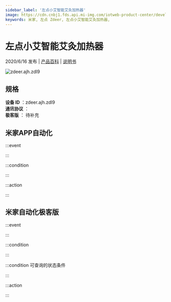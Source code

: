 ```yaml
---
sidebar_label: '左点小艾智能艾灸加热器'
image: https://cdn.cnbj1.fds.api.mi-img.com/iotweb-product-center/developer_1585634918347aKdkwbUH.png?GalaxyAccessKeyId=AKVGLQWBOVIRQ3XLEW&Expires=9223372036854775807&Signature=e+Y0323SSR+1xo9p5fcr7uIvG9E=
keywords: 米家, 左点 Zdeer, 左点小艾智能艾灸加热器, 
---
```

# 左点小艾智能艾灸加热器

2020/6/16 发布 | [产品百科](https://home.mi.com/webapp/content/baike/product/index.html?model=zdeer.ajh.zdl9/) | [说明书](https://home.mi.com/views/introduction.html?model=zdeer.ajh.zdl9&region=cn)

![zdeer.ajh.zdl9](https://cdn.cnbj1.fds.api.mi-img.com/iotweb-product-center/developer_1585634918347aKdkwbUH.png?GalaxyAccessKeyId=AKVGLQWBOVIRQ3XLEW&Expires=9223372036854775807&Signature=e+Y0323SSR+1xo9p5fcr7uIvG9E=)

## 规格  
> 
**设备 ID** ：zdeer.ajh.zdl9  
**通讯协议** ：  
**极客版**  ： 待补充 


## 米家APP自动化  

:::event  

:::

:::condition  

:::

:::action   

:::

## 米家自动化极客版  

:::event  

:::

:::condition  

:::

:::condition 可查询的状态条件  

:::

:::action  

:::

        

